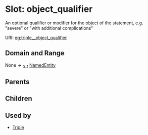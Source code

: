 
# Slot: object_qualifier


An optional qualifier or modifier for the object of the statement, e.g. "severe" or "with additional complications"

URI: [eg:triple__object_qualifier](http://w3id.org/ontogpt/environmental-metagenome/triple__object_qualifier)


## Domain and Range

None &#8594;  <sub>0..1</sub> [NamedEntity](NamedEntity.md)

## Parents


## Children


## Used by

 * [Triple](Triple.md)
